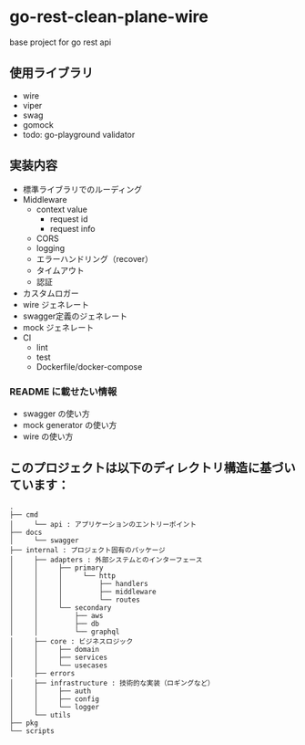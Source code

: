 # go-rest-clean-plane-wire
base project for go rest api

## 使用ライブラリ
- wire
- viper
- swag
- gomock
- todo: go-playground validator

## 実装内容
- 標準ライブラリでのルーディング
- Middleware
  - context value
    - request id
    - request info
  - CORS
  - logging
  - エラーハンドリング（recover）
  - タイムアウト
  - 認証
- カスタムロガー
- wire ジェネレート
- swagger定義のジェネレート
- mock ジェネレート
- CI
  - lint
  - test
  - Dockerfile/docker-compose

### README に載せたい情報
- swagger の使い方
- mock generator の使い方
- wire の使い方

## このプロジェクトは以下のディレクトリ構造に基づいています：
```
.
├── cmd
│     └── api : アプリケーションのエントリーポイント
├── docs
│     └── swagger
├── internal : プロジェクト固有のパッケージ
│     ├── adapters : 外部システムとのインターフェース
│     │     ├── primary
│     │     │     └── http
│     │     │         ├── handlers
│     │     │         ├── middleware
│     │     │         └── routes
│     │     └── secondary
│     │         ├── aws
│     │         ├── db
│     │         └── graphql
│     ├── core : ビジネスロジック
│     │     ├── domain
│     │     ├── services
│     │     └── usecases
│     ├── errors
│     ├── infrastructure : 技術的な実装（ロギングなど）
│     │     ├── auth
│     │     ├── config
│     │     └── logger
│     └── utils
├── pkg
└── scripts
```
